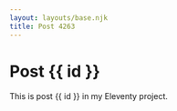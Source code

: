 ```yaml
---
layout: layouts/base.njk
title: Post 4263
---
```


# Post {{ id }}

This is post {{ id }} in my Eleventy project.
